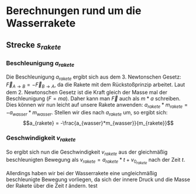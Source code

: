 # Berechnungen rund um die Wasserrakete
## Strecke $s_{rakete}$
### Beschleunigung $a_{rakete}$
Die Beschleunigung $a_{rakete}$ ergibt sich aus dem 3. Newtonschen Gesetz: $\vec{F}_{A\rightarrow{B}} = -\vec{F}_{B\rightarrow{A}}$, da die Rakete mit dem Rückstoßprinzip arbeitet. 
Laut dem 2. Newtonschen Gesetz ist die Kraft gleich der Masse mal der Beschleunigung ($F = ma$). Daher kann man $\vec{F}$ auch als $m*a$ schreiben. Dies können wir nun leicht auf unsere Rakete anwenden: $a_{rakete}*m_{rakete} = -a_{wasser}*m_{wasser}$. Stellen wir dies nach $a_{rakete}$ um, so ergibt sich: $$a_{rakete} = -\frac{a_{wasser}*m_{wasser}}{m_{rakete}}$$

### Geschwindigkeit $v_{rakete}$
So ergibt sich nun die Geschwindigkeit $v_{rakete}$ aus der gleichmäßig beschleunigten Bewegung als $v_{rakete} = a_{rakete}*t + v_{0_{rakete}}$ nach der Zeit $t$. 

Allerdings haben wir bei der Wasserrakete eine ungleichmäßig beschleunigte Bewegung vorliegen, da sich der innere Druck und die Masse der Rakete über die Zeit $t$ ändern.
test